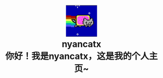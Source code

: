   <h1 align = "center">
  <img src="/nyancatx.png" width="20%">
  <br>
  <b>
    nyancatx
  </b>
  <br>
  你好！我是nyancatx，这是我的个人主页~
</h1>
